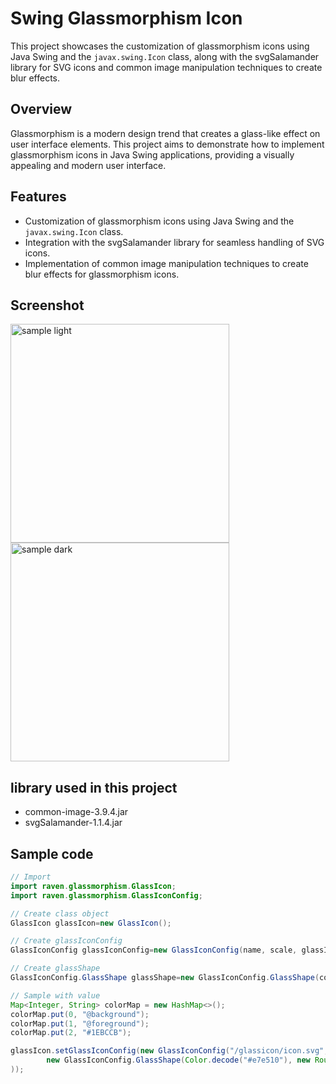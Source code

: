 # Swing Glassmorphism Icon

This project showcases the customization of glassmorphism icons using Java Swing and the `javax.swing.Icon` class, along with the svgSalamander library for SVG icons and common image manipulation techniques to create blur effects.

## Overview

Glassmorphism is a modern design trend that creates a glass-like effect on user interface elements. This project aims to demonstrate how to implement glassmorphism icons in Java Swing applications, providing a visually appealing and modern user interface.

## Features

- Customization of glassmorphism icons using Java Swing and the `javax.swing.Icon` class.
- Integration with the svgSalamander library for seamless handling of SVG icons.
- Implementation of common image manipulation techniques to create blur effects for glassmorphism icons.

## Screenshot

<img src="https://github.com/DJ-Raven/swing-glassmorphism-icon/assets/58245926/200b8a58-12bb-4a8e-91c9-d861b1315215" alt="sample light" width="350"/>
<img src="https://github.com/DJ-Raven/swing-glassmorphism-icon/assets/58245926/95e1d07d-8d68-4fde-b4ee-18dad0eb8a9f" alt="sample dark" width="350"/>

## library used in this project
- common-image-3.9.4.jar
- svgSalamander-1.1.4.jar
## Sample code

``` java
// Import
import raven.glassmorphism.GlassIcon;
import raven.glassmorphism.GlassIconConfig;
```
``` java
// Create class object
GlassIcon glassIcon=new GlassIcon();

// Create glassIconConfig
GlassIconConfig glassIconConfig=new GlassIconConfig(name, scale, glassIndex, blur, colorMap, glassShape);

// Create glassShape
GlassIconConfig.GlassShape glassShape=new GlassIconConfig.GlassShape(color, shape, rotate);
```

``` java
// Sample with value
Map<Integer, String> colorMap = new HashMap<>();
colorMap.put(0, "@background");
colorMap.put(1, "@foreground");
colorMap.put(2, "#1EBCCB");

glassIcon.setGlassIconConfig(new GlassIconConfig("/glassicon/icon.svg", 5f, 0, 5, colorMap,
        new GlassIconConfig.GlassShape(Color.decode("#e7e510"), new RoundRectangle2D.Double(2, 2, 10, 10, 5, 5), 45)
));
```
